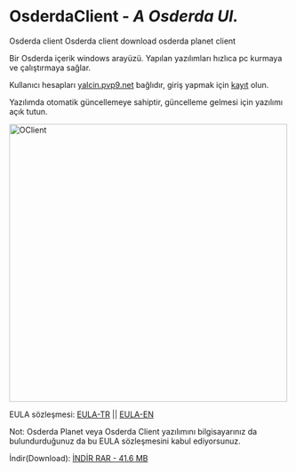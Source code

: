 # OsderdaClient - *A Osderda UI.*


Osderda client
Osderda client download
osderda planet client


Bir Osderda içerik windows arayüzü.  Yapılan yazılımları hızlıca pc kurmaya ve
çalıştırmaya sağlar.

Kullanıcı hesapları [yalcin.pvp9.net](https://yalcin.pvp9.net) bağlıdır, giriş yapmak için [kayıt](https://yalcin.pvp9.net/giris-yap-kayit-ol/) olun.

Yazılımda otomatik güncellemeye sahiptir, güncelleme gelmesi için yazılımı açık tutun.
<body>
<img src="https://user-images.githubusercontent.com/68977883/159547327-02912b08-2a3f-44aa-b1ff-bb15cf909cea.png" alt="OClient" width="500"/>
<p1></p1>
  </body>

EULA sözleşmesi: [EULA-TR](https://yalcin.pvp9.net/OsderdaClient/EULA-TR.html) || [EULA-EN](https://yalcin.pvp9.net/OsderdaClient/EULA-EN.html)

Not: Osderda Planet veya Osderda Client yazılımını bilgisayarınız da bulundurduğunuz da bu EULA sözleşmesini kabul ediyorsunuz. 

İndir(Download): [İNDİR RAR - 41.6 MB](https://github.com/Osderda/osderdaClient/releases/download/1.6.2.3/OClient.zip)
